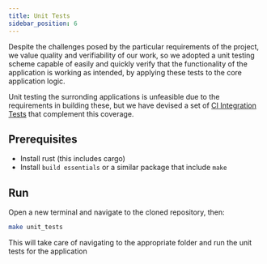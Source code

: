 ```yaml
---
title: Unit Tests 
sidebar_position: 6
---
```


Despite the challenges posed by the particular requirements of the project, we value quality and verifiability of our work, so we adopted a unit testing scheme capable of easily and quickly verify that the functionality of the application is working as intended, by applying these tests to the core application logic.

Unit testing the surronding applications is unfeasible due to the requirements in building these, but we have devised a set of [CI Integration Tests](ci.md) that complement this coverage.

## Prerequisites

- Install rust (this includes cargo)
- Install `build essentials` or a similar package that include `make`

## Run

Open a new terminal and navigate to the cloned repository, then:

```bash
make unit_tests
```

This will take care of navigating to the appropriate folder and run the unit tests for the application
